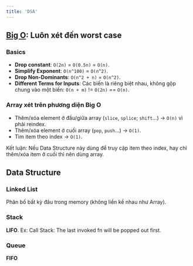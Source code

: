 ```yaml
---
title: 'DSA'
---
```


## [Big O](https://www.bigocheatsheet.com/): Luôn xét đến worst case

### Basics

- **Drop constant**: `O(2n)` = `O(0.5n)` = `O(n)`.
- **Simplify Exponent**: `O(n^100)` = `O(n^2)`.
- **Drop Non-Dominants**: `O(n^2 + n)` = `O(n^2)`.
- **Different Terms for Inputs**: Các biến là riêng biệt nhau, không gộp chung vào một biến: `O(n + m)` != `O(2n)` == `O(n)`.

### Array xét trên phương diện Big O

- Thêm/xóa element ở đầu/giữa array (`slice`, `splice`; `shift`...) &rarr; `O(n)` vì phải reindex.
- Thêm/xóa element ở cuối array (`pop`, `push`...) &rarr; `O(1)`.
- Tìm item theo index &rarr; `O(1)`.

Kết luận: Nếu Data Structure này dùng để truy cập item theo index, hay chỉ thêm/xóa item ở cuối thì nên dùng array.

## Data Structure

### Linked List

Phân bố bất kỳ đâu trong memory (không liền kề nhau như Array).

### Stack

**LIFO**. Ex: Call Stack: The last invoked fn will be popped out first.

### Queue

**FIFO**
